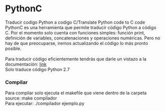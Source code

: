 # PythonC
Traducir codigo Python a codigo C/Translate Python code to C code
<br>
PythonC es una herramienta que permite traducir código Python a código C. Por el momento solo cuenta con funciones simples: función print, definición de variables, concatenaciones y operaciones numéricas. Pero no hay de que preocuparse, iremos actualizando el código lo más pronto posible.
<br><br>
Para traducir código eficientemente tendrás que darle un vistazo a la documentación: <a href="https://pythoncblog.wordpress.com/documentacion/">link</a>
<br>
Solo traduce código Python 2.7
<br>

<h3>Compilar</h3>
Para compilar solo ejecuta el makefile que viene dentro de la carpeta source: make compilador
<br>
Para ejecutar: ./compilador ejemplo.py
